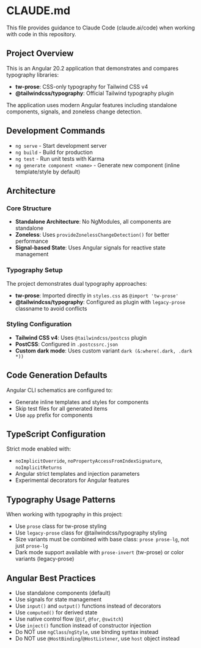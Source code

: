 # CLAUDE.md

This file provides guidance to Claude Code (claude.ai/code) when working with code in this repository.

## Project Overview

This is an Angular 20.2 application that demonstrates and compares typography libraries:

- **tw-prose**: CSS-only typography for Tailwind CSS v4
- **@tailwindcss/typography**: Official Tailwind typography plugin

The application uses modern Angular features including standalone components, signals, and zoneless change detection.

## Development Commands

- `ng serve` - Start development server
- `ng build` - Build for production
- `ng test` - Run unit tests with Karma
- `ng generate component <name>` - Generate new component (inline template/style by default)

## Architecture

### Core Structure

- **Standalone Architecture**: No NgModules, all components are standalone
- **Zoneless**: Uses `provideZonelessChangeDetection()` for better performance
- **Signal-based State**: Uses Angular signals for reactive state management

### Typography Setup

The project demonstrates dual typography approaches:

- **tw-prose**: Imported directly in `styles.css` as `@import 'tw-prose'`
- **@tailwindcss/typography**: Configured as plugin with `legacy-prose` classname to avoid conflicts

### Styling Configuration

- **Tailwind CSS v4**: Uses `@tailwindcss/postcss` plugin
- **PostCSS**: Configured in `.postcssrc.json`
- **Custom dark mode**: Uses custom variant `dark (&:where(.dark, .dark *))`

## Code Generation Defaults

Angular CLI schematics are configured to:

- Generate inline templates and styles for components
- Skip test files for all generated items
- Use `app` prefix for components

## TypeScript Configuration

Strict mode enabled with:

- `noImplicitOverride`, `noPropertyAccessFromIndexSignature`, `noImplicitReturns`
- Angular strict templates and injection parameters
- Experimental decorators for Angular features

## Typography Usage Patterns

When working with typography in this project:

- Use `prose` class for tw-prose styling
- Use `legacy-prose` class for @tailwindcss/typography styling
- Size variants must be combined with base class: `prose prose-lg`, not just `prose-lg`
- Dark mode support available with `prose-invert` (tw-prose) or color variants (legacy-prose)

## Angular Best Practices

- Use standalone components (default)
- Use signals for state management
- Use `input()` and `output()` functions instead of decorators
- Use `computed()` for derived state
- Use native control flow (`@if`, `@for`, `@switch`)
- Use `inject()` function instead of constructor injection
- Do NOT use `ngClass`/`ngStyle`, use binding syntax instead
- Do NOT use `@HostBinding`/`@HostListener`, use `host` object instead
